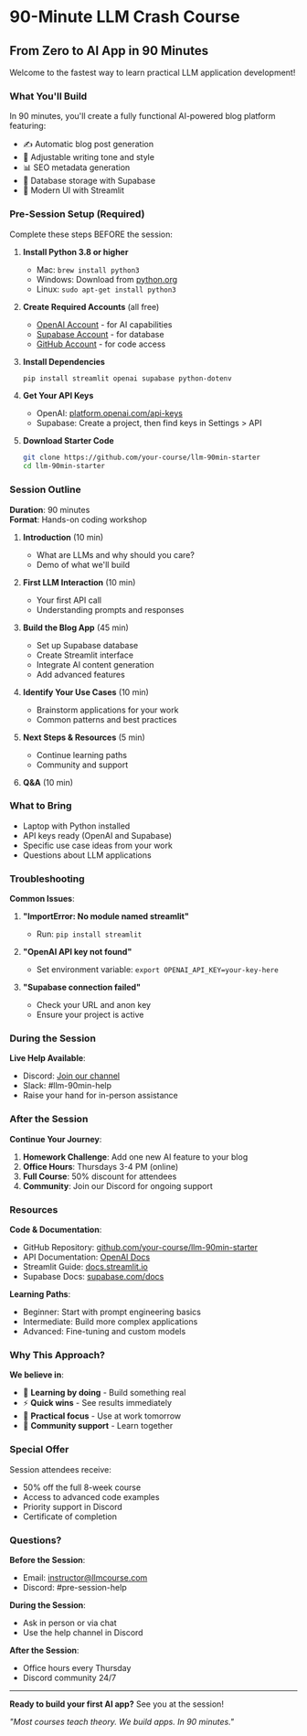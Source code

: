# 90-Minute LLM Crash Course
## From Zero to AI App in 90 Minutes

Welcome to the fastest way to learn practical LLM application development!

### What You'll Build

In 90 minutes, you'll create a fully functional AI-powered blog platform featuring:
- ✍️ Automatic blog post generation
- 🎨 Adjustable writing tone and style  
- 📊 SEO metadata generation
- 💾 Database storage with Supabase
- 🎯 Modern UI with Streamlit

### Pre-Session Setup (Required)

Complete these steps BEFORE the session:

1. **Install Python 3.8 or higher**
   - Mac: `brew install python3`
   - Windows: Download from [python.org](https://python.org)
   - Linux: `sudo apt-get install python3`

2. **Create Required Accounts** (all free)
   - [OpenAI Account](https://platform.openai.com/signup) - for AI capabilities
   - [Supabase Account](https://supabase.com) - for database
   - [GitHub Account](https://github.com) - for code access

3. **Install Dependencies**
   ```bash
   pip install streamlit openai supabase python-dotenv
   ```

4. **Get Your API Keys**
   - OpenAI: [platform.openai.com/api-keys](https://platform.openai.com/api-keys)
   - Supabase: Create a project, then find keys in Settings > API

5. **Download Starter Code**
   ```bash
   git clone https://github.com/your-course/llm-90min-starter
   cd llm-90min-starter
   ```

### Session Outline

**Duration**: 90 minutes  
**Format**: Hands-on coding workshop

1. **Introduction** (10 min)
   - What are LLMs and why should you care?
   - Demo of what we'll build

2. **First LLM Interaction** (10 min)
   - Your first API call
   - Understanding prompts and responses

3. **Build the Blog App** (45 min)
   - Set up Supabase database
   - Create Streamlit interface
   - Integrate AI content generation
   - Add advanced features

4. **Identify Your Use Cases** (10 min)
   - Brainstorm applications for your work
   - Common patterns and best practices

5. **Next Steps & Resources** (5 min)
   - Continue learning paths
   - Community and support

6. **Q&A** (10 min)

### What to Bring

- Laptop with Python installed
- API keys ready (OpenAI and Supabase)
- Specific use case ideas from your work
- Questions about LLM applications

### Troubleshooting

**Common Issues**:

1. **"ImportError: No module named streamlit"**
   - Run: `pip install streamlit`

2. **"OpenAI API key not found"**
   - Set environment variable: `export OPENAI_API_KEY=your-key-here`

3. **"Supabase connection failed"**
   - Check your URL and anon key
   - Ensure your project is active

### During the Session

**Live Help Available**:
- Discord: [Join our channel](https://discord.gg/llm-course)
- Slack: #llm-90min-help
- Raise your hand for in-person assistance

### After the Session

**Continue Your Journey**:

1. **Homework Challenge**: Add one new AI feature to your blog
2. **Office Hours**: Thursdays 3-4 PM (online)
3. **Full Course**: 50% discount for attendees
4. **Community**: Join our Discord for ongoing support

### Resources

**Code & Documentation**:
- GitHub Repository: [github.com/your-course/llm-90min-starter](https://github.com)
- API Documentation: [OpenAI Docs](https://platform.openai.com/docs)
- Streamlit Guide: [docs.streamlit.io](https://docs.streamlit.io)
- Supabase Docs: [supabase.com/docs](https://supabase.com/docs)

**Learning Paths**:
- Beginner: Start with prompt engineering basics
- Intermediate: Build more complex applications
- Advanced: Fine-tuning and custom models

### Why This Approach?

**We believe in**:
- 🚀 **Learning by doing** - Build something real
- ⚡ **Quick wins** - See results immediately
- 🎯 **Practical focus** - Use at work tomorrow
- 🤝 **Community support** - Learn together

### Special Offer

Session attendees receive:
- 50% off the full 8-week course
- Access to advanced code examples
- Priority support in Discord
- Certificate of completion

### Questions?

**Before the Session**:
- Email: instructor@llmcourse.com
- Discord: #pre-session-help

**During the Session**:
- Ask in person or via chat
- Use the help channel in Discord

**After the Session**:
- Office hours every Thursday
- Discord community 24/7

---

**Ready to build your first AI app?** See you at the session!

*"Most courses teach theory. We build apps. In 90 minutes."*